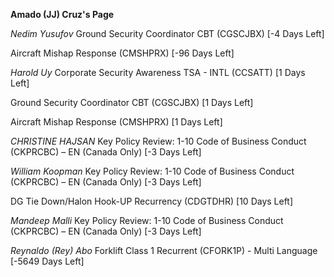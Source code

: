 **Amado (JJ) Cruz's Page**


*Nedim Yusufov*
Ground Security Coordinator CBT (CGSCJBX) [-4 Days Left]


Aircraft Mishap Response (CMSHPRX) [-96 Days Left]


*Harold Uy*
Corporate Security Awareness TSA - INTL (CCSATT) [1 Days Left]


Ground Security Coordinator CBT (CGSCJBX) [1 Days Left]


Aircraft Mishap Response (CMSHPRX) [1 Days Left]


*CHRISTINE HAJSAN*
Key Policy Review: 1-10 Code of Business Conduct (CKPRCBC) – EN (Canada Only) [-3 Days Left]


*William Koopman*
Key Policy Review: 1-10 Code of Business Conduct (CKPRCBC) – EN (Canada Only) [-3 Days Left]


DG Tie Down/Halon Hook-UP Recurrency (CDGTDHR) [10 Days Left]


*Mandeep Malli*
Key Policy Review: 1-10 Code of Business Conduct (CKPRCBC) – EN (Canada Only) [-3 Days Left]


*Reynaldo (Rey) Abo*
Forklift Class 1 Recurrent (CFORK1P) - Multi Language [-5649 Days Left]


